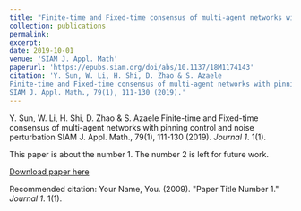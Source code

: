 ```yaml
---
title: "Finite-time and Fixed-time consensus of multi-agent networks with pinning control and noise perturbation"
collection: publications
permalink: 
excerpt: 
date: 2019-10-01
venue: 'SIAM J. Appl. Math'
paperurl: 'https://epubs.siam.org/doi/abs/10.1137/18M1174143'
citation: 'Y. Sun, W. Li, H. Shi, D. Zhao & S. Azaele
Finite-time and Fixed-time consensus of multi-agent networks with pinning control and noise perturbation
SIAM J. Appl. Math., 79(1), 111-130 (2019).'
---
```

Y. Sun, W. Li, H. Shi, D. Zhao & S. Azaele
Finite-time and Fixed-time consensus of multi-agent networks with pinning control and noise perturbation
SIAM J. Appl. Math., 79(1), 111-130 (2019).
 <i>Journal 1</i>. 1(1).

This paper is about the number 1. The number 2 is left for future work.

[Download paper here](http://academicpages.github.io/files/paper1.pdf)

Recommended citation: Your Name, You. (2009). "Paper Title Number 1." <i>Journal 1</i>. 1(1).
